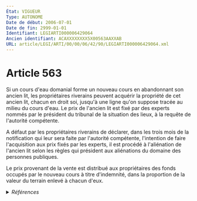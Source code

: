 ```yaml
---
État: VIGUEUR
Type: AUTONOME
Date de début: 2006-07-01
Date de fin: 2999-01-01
Identifiant: LEGIARTI000006429064
Ancien identifiant: ACAXXXXXXXX5X00563AAXXAB
URL: article/LEGI/ARTI/00/00/06/42/90/LEGIARTI000006429064.xml
---
```


<h1>Article 563</h1>

Si un cours d'eau domanial forme un nouveau cours en abandonnant son ancien lit,
les propriétaires riverains peuvent acquérir la propriété de cet ancien lit,
chacun en droit soi, jusqu'à une ligne qu'on suppose tracée au milieu du cours
d'eau. Le prix de l'ancien lit est fixé par des experts nommés par le président
du tribunal de la situation des lieux, à la requête de l'autorité compétente.<br />

A défaut par les propriétaires riverains de déclarer, dans les trois mois de la
notification qui leur sera faite par l'autorité compétente, l'intention de faire
l'acquisition aux prix fixés par les experts, il est procédé à l'aliénation de
l'ancien lit selon les règles qui président aux aliénations du domaine des
personnes publiques.<br />

Le prix provenant de la vente est distribué aux propriétaires des fonds occupés
par le nouveau cours à titre d'indemnité, dans la proportion de la valeur du
terrain enlevé à chacun d'eux.


<details>
  <summary><em>Références</em></summary>

  <h2>Articles faisant référence à l'article</h2>
  
  <ul>
    <li>
      <a href="https://legal.tricoteuses.fr//redirection/LEGIARTI000006250829?vers=git&vers=legifrance">Ordonnance n° 2006-460 du 21 avril 2006 relative à la partie législative du code général de la propriété des personnes publiques - article 3 ENTIEREMENT_MODIF</a> MODIFICATION cible
    </li>
  </ul>
  
  <h2>Références faites par l'article</h2>
  
  <ul>
    <li>
      2006-04-21 MODIFICATION source <a href="https://legal.tricoteuses.fr//redirection/LEGIARTI000006250829?vers=git&vers=legifrance">Ordonnance n° 2006-460 du 21 avril 2006 relative à la partie législative du code général de la propriété des personnes publiques - article 3 ENTIEREMENT_MODIF</a>
    </li>
    <li>
      2999-01-01 CITATION cible <a href="https://legal.tricoteuses.fr//redirection/LEGIARTI000006846022?vers=git&vers=legifrance">Code du domaine public fluvial et de la navigation intérieure - article 11 AUTONOME ABROGE, en vigueur du 1956-10-16 au 2006-07-01</a>
    </li>
    <li>
      2999-01-01 CITATION cible <a href="https://legal.tricoteuses.fr//redirection/LEGIARTI000006846024?vers=git&vers=legifrance">Code du domaine public fluvial et de la navigation intérieure - article 13 AUTONOME ABROGE, en vigueur du 1956-10-16 au 2006-07-01</a>
    </li>
    <li>
      2999-01-01 CITATION cible <a href="https://legal.tricoteuses.fr//redirection/LEGIARTI000006361436?vers=git&vers=legifrance">Code général de la propriété des personnes publiques - article L3211-16 AUTONOME VIGUEUR, en vigueur depuis le 2006-07-01</a>
    </li>
    <li>
      CODIFICATION source Loi 1804-01-27
    </li>
  </ul>
</details>
